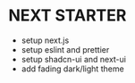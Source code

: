 # NEXT STARTER

- setup next.js
- setup eslint and prettier
- setup shadcn-ui and next-ui
- add fading dark/light theme
